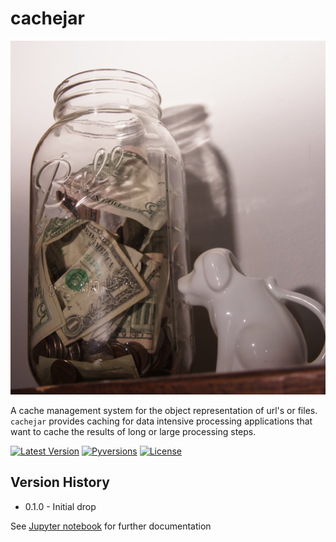 # cachejar
![Cash Jar](images/cachejar.png "A cache for processed files")

A cache management system for the object representation of url's or files.  `cachejar` provides caching for data intensive processing applications that want to cache the results of long or large processing steps.

[![Latest Version](https://pypip.in/version/cachejar/badge.svg)](https://pypi.python.org/pypi/cachejar/)
[![Pyversions](https://pypip.in/py_versions/cachejar/badge.svg)](https://pypi.python.org/pypi/cachejar) 
[![License](https://pypip.in/license/cachejar/badge.svg)](https://pypi.python.org/pypi/cachejar/)

## Version History
* 0.1.0 - Initial drop

See [Jupyter notebook](notebooks/example.ipynb) for further documentation